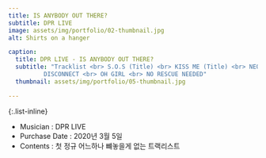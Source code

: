 ```yaml
---
title: IS ANYBODY OUT THERE?
subtitle: DPR LIVE 
image: assets/img/portfolio/02-thumbnail.jpg
alt: Shirts on a hanger

caption:
  title: DPR LIVE - IS ANYBODY OUT THERE?
  subtitle: "Tracklist <br> S.O.S (Title) <br> KISS ME (Title) <br> NEON (Title) <br> LEGACY (Title) <br> HERE GOES NO THING <br> GERONIMO <br> TO WHOEVER <br> OUT OF CONTROL <br> 
          DISCONNECT <br> OH GIRL <br> NO RESCUE NEEDED"
  thumbnail: assets/img/portfolio/05-thumbnail.jpg

---
```


{:.list-inline}
- Musician : DPR LIVE 
- Purchase Date : 2020년 3월 5일 
- Contents : 첫 정규 어느하나 뺴놓을게 없는 트랙리스트

